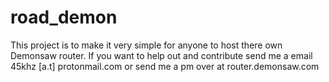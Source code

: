 # road_demon
This project is to make it very simple for anyone to host there own Demonsaw router.
If you want to help out and contribute send me a email 45khz [a.t] protonmail.com
or send me a pm over at router.demonsaw.com 
